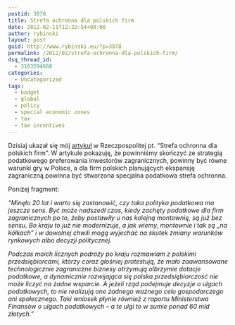 ```yaml
---
postid: 3878
title: Strefa ochronna dla polskich firm
date: 2012-02-11T12:22:54+00:00
author: rybinski
layout: post
guid: http://www.rybinski.eu/?p=3878
permalink: /2012/02/strefa-ochronna-dla-polskich-firm/
dsq_thread_id:
  - 3163294660
categories:
  - Uncategorized
tags:
  - budget
  - global
  - policy
  - special economic zones
  - tax
  - tax incentives
---
```

Dzisiaj ukazał się mój [artykuł](http://www.rp.pl/artykul/61991,810166-Strefa-ochronna-dla-polskich-firm.html) w Rzeczpospolitej pt. “Strefa ochronna dla polskich firm”. W artykule pokazuję, że powinniśmy skończyć ze strategią podatkowego preferowania inwestorów zagranicznych, powinny być równe warunki gry w Polsce, a dla firm polskich planujących ekspansję zagraniczną powinna być stworzona specjalna podatkowa strefa ochronna.

Poniżej fragment:

_“Minęło 20 lat i warto się zastanowić, czy taka polityka podatkowa ma jeszcze sens. Być może nadszedł czas, kiedy zachęty podatkowe dla firm zagranicznych po to, żeby postawiły u nas kolejną montownię, są już bez sensu. Bo kraju to już nie modernizuje, a jak wiemy, montownie i tak są „na kółkach” i w dowolnej chwili mogą wyjechać na skutek zmiany warunków rynkowych albo decyzji politycznej._

_Podczas moich licznych podróży po kraju rozmawiam z polskimi przedsiębiorcami, którzy coraz głośniej protestują, że mało zaawansowane technologicznie zagraniczne biznesy otrzymują olbrzymie dotacje podatkowe, a dynamicznie rozwijająca się polska przedsiębiorczość nie może liczyć na żadne wsparcie. A jeżeli rząd podejmuje decyzje o ulgach podatkowych, to nie realizują one żadnego ważnego celu gospodarczego ani społecznego. Taki wniosek płynie również z raportu Ministerstwa Finansów o ulgach podatkowych – a te ulgi to w sumie ponad 60 mld złotych.”_

 

